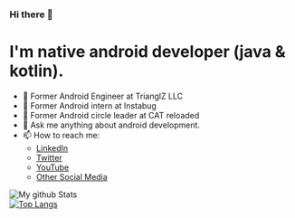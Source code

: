 ### Hi there 👋

# I'm native android developer (java & kotlin).

- :star2: Former Android Engineer at TrianglZ LLC
- :star2: Former Android intern at Instabug
- :star2: Former Android circle leader at CAT reloaded
- 💬 Ask me anything about android development.
- 📫 How to reach me:   
  - [LinkedIn](https://www.linkedin.com/in/ahmed-she7ata)  
  - [Twitter](https://twitter.com/ahmed_4e7ataa?t=OJZJNubfqCvLNElVIwkqzw&s=09)    
  - [YouTube](https://youtube.com/user/every4thingHD)     
  - [Other Social Media](https://linktr.ee/ahmed_shehataa)  


![My github Stats](https://github-readme-stats.vercel.app/api?username=ahmed-shehataa&count_private=true&show_icons=true&theme=onedark)   
[![Top Langs](https://github-readme-stats.vercel.app/api/top-langs/?username=ahmed-shehataa&count_private=true&layout=compact&theme=onedark)](https://github.com/anuraghazra/github-readme-stats)
